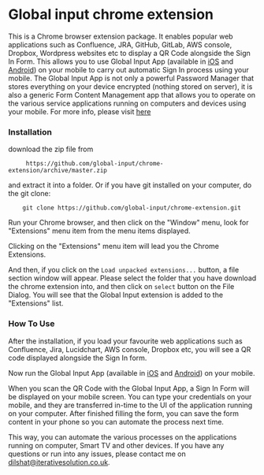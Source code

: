 # Global input chrome extension


This is a Chrome browser extension package. It enables popular web applications such as Confluence, JRA, GitHub, GitLab, AWS console, Dropbox, Wordpress websites etc to display a QR Code alongside the Sign In Form. This allows you to use Global Input App (available in [iOS](https://itunes.apple.com/us/app/global-input-app/id1269541616?mt=8&ign-mpt=uo%3D4) and [Android](https://itunes.apple.com/us/app/global-input-app/id1269541616?mt=8&ign-mpt=uo%3D4)) on your mobile to carry out automatic Sign In process using your mobile. The Global Input App is not only a powerful Password Manager that stores everything on your device encrypted (nothing stored on server), it is also a generic Form Content Management app that allows you to operate on the various service applications running on computers and devices using your mobile. For more info, please visit [here](https://globalinput.co.uk)


### Installation

download the zip file from

         https://github.com/global-input/chrome-extension/archive/master.zip

and extract it into a folder. Or if you have git installed on your computer, do the git clone:

        git clone https://github.com/global-input/chrome-extension.git


Run your Chrome browser, and then click on the "Window" menu, look for "Extensions" menu item from the menu items displayed.

Clicking on the "Extensions" menu item will lead you the Chrome Extensions.  

And then, if you click on the ```Load unpacked extensions...``` button, a file section window will appear. Please  select the folder that you have download the chrome extension into, and then click on ```select``` button on the File Dialog. You will see that the Global Input extension is added to the "Extensions" list.  

### How To Use

After the installation, if you load your favourite web applications such as Confluence, Jira, Lucidchart, AWS console, Dropbox etc, you will see a QR code displayed alongside the Sign In form.

Now run the Global Input App (available in [iOS](https://itunes.apple.com/us/app/global-input-app/id1269541616?mt=8&ign-mpt=uo%3D4) and [Android](https://itunes.apple.com/us/app/global-input-app/id1269541616?mt=8&ign-mpt=uo%3D4)) on your mobile.

When you scan the QR Code with the Global Input App, a Sign In Form will be displayed on your mobile screen. You can type your credentials on your mobile, and they are transferred in-time to the UI of the application running on your computer. After finished filling the form, you can save the form content in your phone so you can automate the process next time.

This way, you can automate the various processes on the applications running on computer, Smart TV and other devices. If you have any questions or run into any issues, please contact me on dilshat@iterativesolution.co.uk.
